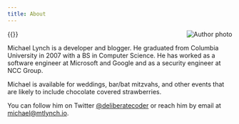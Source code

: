 ```yaml
---
title: About
---
```


{{<img src="author-photo.jpg" alt="Author photo" maxWidth="350px" align="right">}}

Michael Lynch is a developer and blogger. He graduated from Columbia University in 2007 with a BS in Computer Science. He has worked as a software engineer at Microsoft and Google and as a security engineer at NCC Group.

Michael is available for weddings, bar/bat mitzvahs, and other events that are likely to include chocolate covered strawberries.

You can follow him on Twitter [@deliberatecoder](https://twitter.com/deliberatecoder) or reach him by email at [michael@mtlynch.io](mailto:michael@mtlynch.io).

